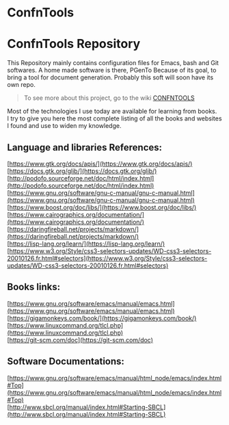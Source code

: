 # ConfnTools
ConfnTools Repository
=====================

This Repository mainly contains configuration files for Emacs, bash and Git softwares.
A home made software is there, PGenTo Because of its goal, to bring a tool for document generation.
Probably this soft will soon have its own repo.

> To see more about this project, go to the wiki [CONFNTOOLS](https://github.com/liberflos/ConfnTools/wiki)

Most of the technologies I use today are available for learning from books.  
I try to give you here the most complete listing of all the books and websites I found and use to widen my knowledge.  

Language and libraries References:
----------------------------------
[https://www.gtk.org/docs/apis/](https://www.gtk.org/docs/apis/)  
[https://docs.gtk.org/glib/](https://docs.gtk.org/glib/)  
[http://podofo.sourceforge.net/doc/html/index.html](http://podofo.sourceforge.net/doc/html/index.html)  
[https://www.gnu.org/software/gnu-c-manual/gnu-c-manual.html](https://www.gnu.org/software/gnu-c-manual/gnu-c-manual.html)  
[https://www.boost.org/doc/libs/](https://www.boost.org/doc/libs/)  
[https://www.cairographics.org/documentation/](https://www.cairographics.org/documentation/)  
[https://daringfireball.net/projects/markdown/](https://daringfireball.net/projects/markdown/)  
[https://lisp-lang.org/learn/](https://lisp-lang.org/learn/)  
[https://www.w3.org/Style/css3-selectors-updates/WD-css3-selectors-20010126.fr.html#selectors](https://www.w3.org/Style/css3-selectors-updates/WD-css3-selectors-20010126.fr.html#selectors)  



Books links:
------------
[https://www.gnu.org/software/emacs/manual/emacs.html](https://www.gnu.org/software/emacs/manual/emacs.html)  
[https://gigamonkeys.com/book/](https://gigamonkeys.com/book/)  
[https://www.linuxcommand.org/tlcl.php](https://www.linuxcommand.org/tlcl.php)  
[https://git-scm.com/doc](https://git-scm.com/doc)  


Software Documentations:
------------------------
[https://www.gnu.org/software/emacs/manual/html_node/emacs/index.html#Top](https://www.gnu.org/software/emacs/manual/html_node/emacs/index.html#Top)  
[http://www.sbcl.org/manual/index.html#Starting-SBCL](http://www.sbcl.org/manual/index.html#Starting-SBCL)  


